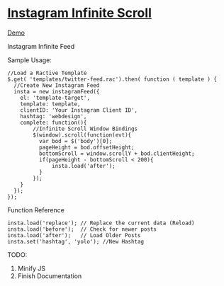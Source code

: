 # [Instagram Infinite Scroll](http://ddknoll.github.io/Instagram-Infinite-Scroll/)

[Demo](http://ddknoll.github.io/Instagram-Infinite-Scroll/)

Instagram Infinite Feed

Sample Usage:

    //Load a Ractive Template
    $.get( 'templates/twitter-feed.rac').then( function ( template ) {
      //Create New Instagram Feed
      insta = new instagramFeed({
        el: 'template-target',
        template: template,
        clientID: 'Your Instagram Client ID',
        hashtag: 'webdesign',
        complete: function(){
            //Infinite Scroll Window Bindings
            $(window).scroll(function(evt){
              var bod = $('body')[0];
              pageHeight = bod.offsetHeight;
              bottomScroll = window.scrollY + bod.clientHeight;
              if(pageHeight - bottomScroll < 200){
                  insta.load('after');
              }
            });
        }
      });
    });
    
Function Reference

    insta.load('replace'); // Replace the current data (Reload)
    insta.load('before');  // Check for newer posts
    insta.load('after');   // Load Older Posts
    insta.set('hashtag', 'yolo'); //New Hashtag


TODO:

1. Minify JS
2. Finish Documentation


